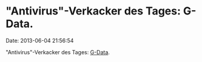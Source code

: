 \"Antivirus\"-Verkacker des Tages: G-Data.
==========================================

Date: 2013-06-04 21:56:54

\"Antivirus\"-Verkacker des Tages:
[G-Data](http://www.heise.de/-1876160).

